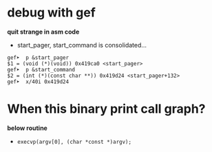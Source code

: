 # debug with gef
**quit strange in asm code**
- start_pager, start_command is consolidated...
```
gef➤  p &start_pager
$1 = (void (*)(void)) 0x419ca0 <start_pager>
gef➤  p &start_command
$2 = (int (*)(const char **)) 0x419d24 <start_pager+132>
gef➤  x/40i 0x419d24
```

# When this binary print call graph?
**below routine**
- `execvp(argv[0], (char *const *)argv);`
